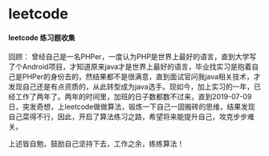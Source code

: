 # leetcode
#### leetcode 练习题收集

回顾：
曾经自己是一名PHPer，一度认为PHP是世界上最好的语言，直到大学写了个Android项目，才知道原来java才是世界上最好的语言，毕业找实习是抱着自己是PHPer的身份去的，然结果都不是很满意，直到面试官问我java相关技术，才发现自己还是有点资质的，从此转型成为java选手。现如今，加上实习的一年，已经工作了两年了。两年的时间里，加班的日子数都数不过来，直到2019-07-09日，突发奇想，上leetcode做做算法，锻炼一下自己一固搬砖的思维，结果发现自己菜得不行，因此，开启了算法练习之路，希望将来能提升自己，攻克步步难关。

上述皆自勉，鼓励自己坚持下去，工作之余，练练算法！
